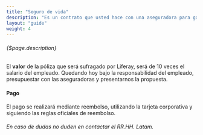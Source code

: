 ```yaml
---
title: "Seguro de vida"
description: "Es un contrato que usted hace con una aseguradora para garantizar la protección financiera para sus familiares y / o las personas que dependen de usted en caso de falta. Es un seguro que también puede beneficiarse directamente, en caso de invalidez permanente o de una enfermedad grave, por ejemplo."
layout: "guide"
weight: 4
---
```


###### {$page.description}

<article id="1">

El <b>valor</b> de la póliza que será sufragado por Liferay, será de 10 veces el salario del empleado. Quedando hoy bajo la responsabilidad del empleado, presupuestar con las aseguradoras y presentarnos la propuesta.

#### Pago

El pago se realizará mediante reembolso, utilizando la tarjeta corporativa y siguiendo las reglas oficiales de reembolso.

###### En caso de dudas no duden en contactar el RR.HH. Latam.

</article>